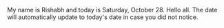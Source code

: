 My name is Rishabh and today is Saturday, October 28. Hello all. The date will automatically update to today's date in case you did not notice.
